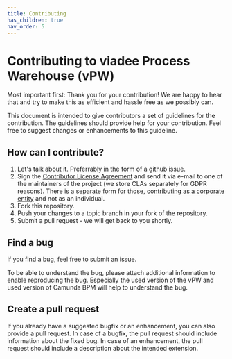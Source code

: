 ```yaml
---
title: Contributing
has_children: true
nav_order: 5
---
```

# Contributing to viadee Process Warehouse (vPW)

Most important first: Thank you for your contribution! We are happy to hear that and try to make this as efficient and hassle free as we possibly can.

This document is intended to give contributors a set of guidelines for the contribution.
The guidelines should provide help for your contribution. 
Feel free to suggest changes or enhancements to this guideline.

## How can I contribute?
1. Let's talk about it. Preferrably in the form of a github issue.
2. Sign the [Contributor License Agreement](CLA_individual.md) and send it via e-mail to one of the maintainers of the project (we store CLAs separately for GDPR reasons). There is a separate form for those, [contributing as a corporate entity](CLA_corporate.md) and not as an individual.
3. Fork this repository.
4. Push your changes to a topic branch in your fork of the repository.
5. Submit a pull request - we will get back to you shortly.

## Find a bug
If you find a bug, feel free to submit an issue.

To be able to understand the bug, please attach additional information to enable reproducing the bug.
Especially the used version of the vPW and used version of Camunda BPM will help to understand the bug.

## Create a pull request
If you already have a suggested bugfix or an enhancement, you can also provide a pull request.
In case of a bugfix, the pull request should include information about the fixed bug.
In case of an enhancement, the pull request should include a description about the intended extension.